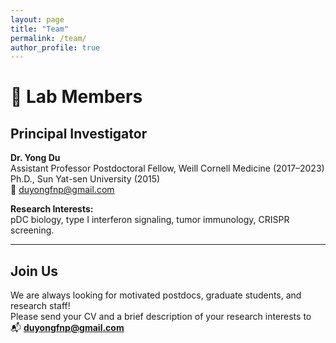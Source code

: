 ```yaml
---
layout: page
title: "Team"
permalink: /team/
author_profile: true
---
```


# 👥 Lab Members

## Principal Investigator

**Dr. Yong Du**  
Assistant Professor
Postdoctoral Fellow, Weill Cornell Medicine (2017–2023)  
Ph.D., Sun Yat-sen University (2015)  
📧 [duyongfnp@gmail.com](mailto:duyongfnp@gmail.com)

**Research Interests:**  
pDC biology, type I interferon signaling, tumor immunology, CRISPR screening.

---

## Join Us

We are always looking for motivated postdocs, graduate students, and research staff!  
Please send your CV and a brief description of your research interests to  
📬 **[duyongfnp@gmail.com](mailto:duyongfnp@gmail.com)**

